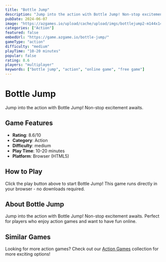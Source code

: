 ```yaml
---
title: "Bottle Jump"
description: "Jump into the action with Bottle Jump! Non-stop excitement awaits."
pubDate: 2024-06-07
image: "https://azgames.io/upload/cache/upload/imgs/bottlejump2-m144x144.webp"
categories: ["Action"]
featured: false
embedUrl: "https://game.azgame.io/bottle-jump/"
gameType: "action"
difficulty: "medium"
playTime: "10-20 minutes"
popular: false
rating: 8.6
players: "multiplayer"
keywords: ["bottle jump", "action", "online game", "free game"]
---
```


# Bottle Jump

Jump into the action with Bottle Jump! Non-stop excitement awaits.

## Game Features

- **Rating**: 8.6/10
- **Category**: Action
- **Difficulty**: medium
- **Play Time**: 10-20 minutes
- **Platform**: Browser (HTML5)

## How to Play

Click the play button above to start Bottle Jump! This game runs directly in your browser - no downloads required.

## About Bottle Jump

Jump into the action with Bottle Jump! Non-stop excitement awaits. Perfect for players who enjoy action games and want to have fun online.

## Similar Games

Looking for more action games? Check out our [Action Games](/categories/action) collection for more exciting options!
